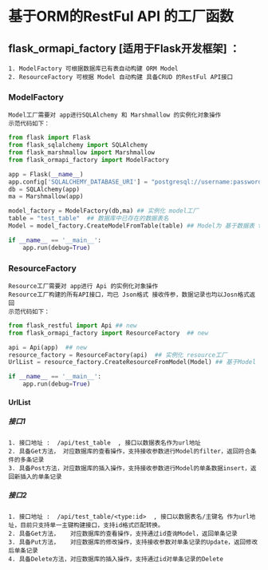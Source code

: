 # 基于ORM的RestFul API 的工厂函数

## flask_ormapi_factory [适用于Flask开发框架] ：

	1. ModelFactory 可根据数据库已有表自动构建 ORM Model
	2. ResourceFactory 可根据 Model 自动构建 具备CRUD 的RestFul API接口

### ModelFactory

	Model工厂需要对 app进行SQLAlchemy 和 Marshmallow 的实例化对象操作
	示范代码如下：

```python
from flask import Flask
from flask_sqlalchemy import SQLAlchemy
from flask_marshmallow import Marshmallow
from flask_ormapi_factory import ModelFactory

app = Flask(__name__)
app.config['SQLALCHEMY_DATABASE_URI'] = "postgresql://username:password@hostip/datebase"
db = SQLAlchemy(app)
ma = Marshmallow(app)

model_factory = ModelFactory(db,ma) ## 实例化 model工厂
table = "test_table"  ## 数据库中已存在的数据表名
Model = model_factory.CreateModelFromTable(table) ## Model为 基于数据表 test_table 自动映射得到的 ORM Model

if __name__ == '__main__':
    app.run(debug=True)
```

### ResourceFactory

	Resource工厂需要对 app进行 Api 的实例化对象操作
	Resource工厂构建的所有API接口，均已 Json格式 接收传参，数据记录也均以Josn格式返回
	示范代码如下：

```python
from flask_restful import Api ## new
from flask_ormapi_factory import ResourceFactory  ## new

api = Api(app)  ## new 
resource_factory = ResourceFactory(api)  ## 实例化 resource工厂
UrlList = resource_factory.CreateResourceFromModel(Model) ## 基于Model 自动创建具备 CRUD操作的 RestFul Api接口

if __name__ == '__main__':
    app.run(debug=True)
```

####  UrlList

##### 接口1
	1. 接口地址 :  /api/test_table  , 接口以数据表名作为url地址
	2. 具备Get方法， 对应数据库的查看操作，支持接收参数进行Model的filter，返回符合条件的多条记录
	3. 具备Post方法，对应数据库的插入操作，支持接收参数进行Model的单条数据insert，返回新插入的单条记录

##### 接口2
	1. 接口地址 :  /api/test_table/<type:id>  , 接口以数据表名/主键名 作为url地址，目前只支持单一主键构建接口，支持id格式匹配转换。
	2. 具备Get方法，   对应数据库的查看操作，支持通过id查询Model，返回单条记录
	3. 具备Put方法，   对应数据库的修改操作，支持接收参数对单条记录的Update，返回修改后单条记录
	4. 具备Delete方法，对应数据库的插入操作，支持通过id对单条记录的Delete